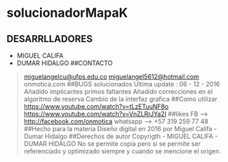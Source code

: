 # solucionadorMapaK
## DESARRLLADORES 
* MIGUEL CALIFA
* DUMAR HIDALGO
##CONTACTO
>miguelangelcu@ufps.edu.co
>miguelangel5612@hotmail.com
>onmotica.com
##BUGS solucionados
Ultima update : 06 - 12 - 2016
>Añadido implicantes primos faltantes 
>Añadido correcciones en el algoritmo de reserva
>Cambio de la interfaz grafica 
##Como utilizar 
>https://www.youtube.com/watch?v=tLzETuuNF8o
>https://www.youtube.com/watch?v=VnZLRrJYa2I
##likes
> FB --> http://facebook.com/onmotica
> whatsapp --> +57 319 259 77 48
##Hecho para la materia 
>Diseño digital en 2016 por Miguel Califa - Dumar Hidalgo
##Derechos de autor
> Copyrigth - MIGUEL CALIFA - DUMAR HIDALGO 
>No se permite copia pero si se permite ser referenciado y optimizado siempre y cuando se mencione el origen.
